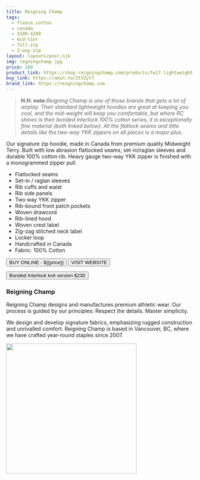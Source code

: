 ```yaml
---
title: Reigning Champ
tags:
  - fleece.cotton
  - canada
  - $100-$200
  - mid-tier 
  - full-zip
  - 2-way-zip
layout: layouts/post.njk
img: regningchamp.jpg
price: 160
product_link: https://shop.reigningchamp.com/products/fw17-lightweight-full-zip-hoodie-h-grey
buy_link: https://amzn.to/2tSZyt7
brand_link: https://reigningchamp.com
---
```

<div class="col col-sm-8">

<p>
<blockquote>
<strong>H.H. note:</strong><i>Reigning Champ is one of those brands that gets a lot of airplay. Their standard lightweight hoodies are great at keeping you cool, and the mid-weight will keep you comfortable, but where RC shines is their bonded interlock 100% cotton series, it is exceptionally fine material (both linked below). All the flatlock seams and little details like the two-way YKK zippers on all pieces is a major plus.</i>
</blockquote>
</p>    

Our signature zip hoodie, made in Canada from premium quality Midweight Terry. Built with low abrasion flatlocked seams, set-in/raglan sleeves and durable 100% cotton rib. Heavy gauge two-way YKK zipper is finished with a monogrammed zipper pull.

* Flatlocked seams
* Set-in / raglan sleeves
* Rib cuffs and waist
* Rib side panels
* Two way YKK zipper
* Rib-bound front patch pockets
* Woven drawcord
* Rib-lined hood
* Woven crest label
* Zig-zag stitched neck label
* Locker loop
* Handcrafted in Canada
* Fabric: 100% Cotton
<p>
    <a href='{{buy_link}}'><button class="button-primary-outlined button-round">BUY ONLINE - ${{price}}</button></a>
    <a href='{{brand_link}}'><button class="button-primary-outlined button-round">VISIT WEBSITE</button></a>

<a href='https://shop.reigningchamp.com/collections/mens-tops/products/bonded-interlock-full-zip-hoodie-heather-grey'><button class="button-primary-outlined button-round">Bonded Interlock knit version $230</button></a>
</p>

### Reigning Champ
<p>Reigning Champ designs and manufactures premium athletic wear. Our process is guided by our principles: Respect the details. Master simplicity.

We design and develop signature fabrics, emphasizing rugged construction and unrivalled comfort. Reigning Champ is based in Vancouver, BC, where we have crafted year-round staples since 2007. ﻿</p>

</div>

<div class="col col-sm-4 float-right">
        <img src='/img/{{img}}' height='350' class="float-left">
</div>